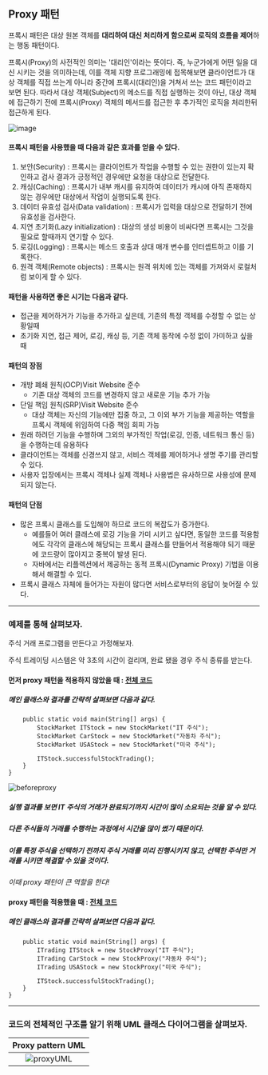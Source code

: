 ## Proxy 패턴 

프록시 패턴은 대상 원본 객체를 **대리하여 대신 처리하게 함으로써 로직의 흐름을 제어**하는 행동 패턴이다.


프록시(Proxy)의 사전적인 의미는 '대리인'이라는 뜻이다. 
즉, 누군가에게 어떤 일을 대신 시키는 것을 의미하는데, 이를 객체 지향 프로그래밍에 접목해보면 클라이언트가 대상 객체를 직접 쓰는게 아니라 
중간에 프록시(대리인)을 거쳐서 쓰는 코드 패턴이라고 보면 된다. 
따라서 대상 객체(Subject)의 메소드를 직접 실행하는 것이 아닌, 
대상 객체에 접근하기 전에 프록시(Proxy) 객체의 메서드를 접근한 후 추가적인 로직을 처리한뒤 접근하게 된다.

![image](https://github.com/JZU0/Java-design-patterns/assets/97423172/d09f93d8-6b74-4ba7-b455-ab166487c1e8)



#### 프록시 패턴을 사용했을 때 다음과 같은 효과를 얻을 수 있다.
1. 보안(Security) : 프록시는 클라이언트가 작업을 수행할 수 있는 권한이 있는지 확인하고 검사 결과가 긍정적인 경우에만 요청을 대상으로 전달한다.
2. 캐싱(Caching) : 프록시가 내부 캐시를 유지하여 데이터가 캐시에 아직 존재하지 않는 경우에만 대상에서 작업이 실행되도록 한다.
3. 데이터 유효성 검사(Data validation) : 프록시가 입력을 대상으로 전달하기 전에 유효성을 검사한다.
4. 지연 초기화(Lazy initialization) : 대상의 생성 비용이 비싸다면 프록시는 그것을 필요로 할때까지 연기할 수 있다.
5. 로깅(Logging) : 프록시는 메소드 호출과 상대 매개 변수를 인터셉트하고 이를 기록한다.
6. 원격 객체(Remote objects) : 프록시는 원격 위치에 있는 객체를 가져와서 로컬처럼 보이게 할 수 있다. 


#### 패턴을 사용하면 좋은 시기는 다음과 같다.
- 접근을 제어하거가 기능을 추가하고 싶은데, 기존의 특정 객체를 수정할 수 없는 상황일때
- 초기화 지연, 접근 제어, 로깅, 캐싱 등, 기존 객체 동작에 수정 없이 가미하고 싶을 때  


#### 패턴의 장점
- 개방 폐쇄 원칙(OCP)Visit Website 준수
  - 기존 대상 객체의 코드를 변경하지 않고 새로운 기능 추가 가능
- 단일 책임 원칙(SRP)Visit Website 준수
  - 대상 객체는 자신의 기능에만 집중 하고, 그 이외 부가 기능을 제공하는 역할을 프록시 객체에 위임하여 다중 책임 회피 가능
- 원래 하려던 기능을 수행하며 그외의 부가적인 작업(로깅, 인증, 네트워크 통신 등)을 수행하는데 유용하다
- 클라이언트는 객체를 신경쓰지 않고, 서비스 객체를 제어하거나 생명 주기를 관리할 수 있다.
- 사용자 입장에서는 프록시 객체나 실제 객체나 사용법은 유사하므로 사용성에 문제 되지 않는다.


#### 패턴의 단점
- 많은 프록시 클래스를 도입해야 하므로 코드의 복잡도가 증가한다.
  - 예를들어 여러 클래스에 로깅 기능을 가미 시키고 싶다면, 동일한 코드를 적용함에도 각각의 클래스에 해당되는 프록시 클래스를 만들어서 적용해야 되기 때문에 코드량이 많아지고 중복이 발생 된다.
  - 자바에서는 리플렉션에서 제공하는 동적 프록시(Dynamic Proxy) 기법을 이용해서 해결할 수 있다.
- 프록시 클래스 자체에 들어가는 자원이 많다면 서비스로부터의 응답이 늦어질 수 있다. 


---


### 예제를 통해 살펴보자.

주식 거래 프로그램을 만든다고 가정해보자.

주식 트레이딩 시스템은 약 3초의 시간이 걸리며, 완료 됐을 경우 주식 종류를 받는다.

#### 먼저 proxy 패턴을 적용하지 않았을 때 : [전체 코드](https://github.com/JZU0/Java-design-patterns/tree/main/Lee-Juhyun/beforeProxy) 
##### 메인 클래스와 결과를 간략히 살펴보면 다음과 같다.
```public class Main {
	public static void main(String[] args) {
		StockMarket ITStock = new StockMarket("IT 주식");
		StockMarket CarStock = new StockMarket("자동차 주식");
		StockMarket USAStock = new StockMarket("미국 주식");
		
		ITStock.successfulStockTrading();	
	}
}
```

![beforeproxy](https://github.com/JZU0/Java-design-patterns/assets/97423172/cc50b10e-0650-4992-934f-a124d22ea248)

##### 실행 결과를 보면 IT 주식의 거래가 완료되기까지 시간이 많이 소요되는 것을 알 수 있다. 
##### 다른 주식들의 거래를 수행하는 과정에서 시간을 많이 썼기 때문이다. 
##### 이를 특정 주식을 선택하기 전까지 주식 거래를 미리 진행시키지 않고, 선택한 주식만 거래를 시키면 해결할 수 있을 것이다.

*이때 proxy 패턴이 큰 역할을 한다!*

#### proxy 패턴을 적용했을 때 : [전체 코드](https://github.com/JZU0/Java-design-patterns/tree/main/Lee-Juhyun/afterProxy) 
##### 메인 클래스와 결과를 간략히 살펴보면 다음과 같다.
```public class Main {
	public static void main(String[] args) {
		ITrading ITStock = new StockProxy("IT 주식");
		ITrading CarStock = new StockProxy("자동차 주식");
		ITrading USAStock = new StockProxy("미국 주식");
		
		ITStock.successfulStockTrading();
	}
}
```

---

### 코드의 전체적인 구조를 알기 위해 UML 클래스 다이어그램을 살펴보자.

|<b>Proxy pattern UML</b> |
| :--: |
| ![proxyUML](https://github.com/JZU0/Java-design-patterns/assets/97423172/00998f47-6c57-4859-9021-6d2e3b0bb39d)|









 
